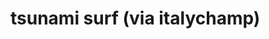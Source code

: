 <!--
id: 9338432
link: http://tumblr.atmos.org/post/9338432/tsunami-surf-via-italychamp
slug: tsunami-surf-via-italychamp
date: Wed Aug 22 2007 06:08:42 GMT-0700 (PDT)
publish: 2007-08-022
tags: 
title: tsunami surf (via italychamp)
-->


tsunami surf (via italychamp)
=============================



